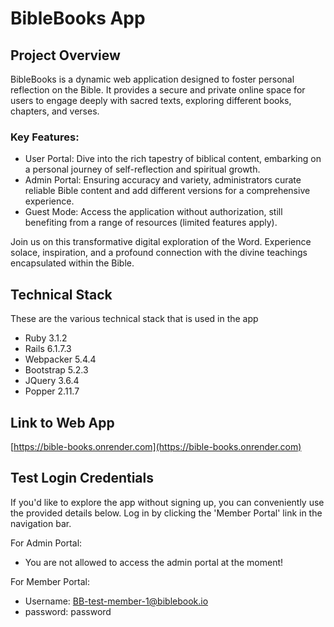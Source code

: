 # BibleBooks App

## Project Overview

BibleBooks is a dynamic web application designed to foster personal reflection on the Bible. It provides a secure and private online space for users to engage deeply with sacred texts, exploring different books, chapters, and verses.

### Key Features:

- User Portal: Dive into the rich tapestry of biblical content, embarking on a personal journey of self-reflection and spiritual growth.
- Admin Portal: Ensuring accuracy and variety, administrators curate reliable Bible content and add different versions for a comprehensive experience.
- Guest Mode: Access the application without authorization, still benefiting from a range of resources (limited features apply).

Join us on this transformative digital exploration of the Word. Experience solace, inspiration, and a profound connection with the divine teachings encapsulated within the Bible.

## Technical Stack

These are the various technical stack that is used in the app
- Ruby 3.1.2
- Rails 6.1.7.3
- Webpacker 5.4.4
- Bootstrap 5.2.3
- JQuery 3.6.4
- Popper 2.11.7

## Link to Web App

[https://bible-books.onrender.com](https://bible-books.onrender.com)

## Test Login Credentials
If you'd like to explore the app without signing up, you can conveniently use the provided details below. Log in by clicking the 'Member Portal' link in the navigation bar.

For Admin Portal:
- You are not allowed to access the admin portal at the moment!

For Member Portal:
- Username: BB-test-member-1@biblebook.io
- password: password

